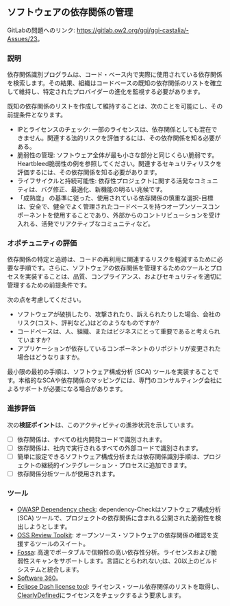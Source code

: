 ## ソフトウェアの依存関係の管理

GitLabの問題へのリンク: <https://gitlab.ow2.org/ggi/ggi-castalia/-Assues/23>。

### 説明

依存関係識別プログラムは、コード・ベース内で実際に使用されている依存関係を検索します。その結果、組織はコードベースの既知の依存関係のリストを確立して維持し、特定されたプロバイダーの進化を監視する必要があります。

既知の依存関係のリストを作成して維持することは、次のことを可能にし、その前提条件となります。
* IPとライセンスのチェック: 一部のライセンスは、依存関係としても混在できません。関連する法的リスクを評価するには、その依存関係を知る必要がある。
* 脆弱性の管理: ソフトウェア全体が最も小さな部分と同じくらい脆弱です。Heartbleed脆弱性の例を参照してください。関連するセキュリティリスクを評価するには、その依存関係を知る必要があります。
* ライフサイクルと持続可能性: 依存性プロジェクトに関する活発なコミュニティは、バグ修正、最適化、新機能の明るい兆候です。
* 「成熟度」 の基準に従った、使用されている依存関係の慎重な選択-目標は、安全で、健全でよく管理されたコードベースを持つオープンソースコンポーネントを使用することであり、外部からのコントリビューションを受け入れる、活発でリアクティブなコミュニティなど。

### オポチュニティの評価

依存関係の特定と追跡は、コードの再利用に関連するリスクを軽減するために必要な手順です。さらに、ソフトウェアの依存関係を管理するためのツールとプロセスを実装することは、品質、コンプライアンス、およびセキュリティを適切に管理するための前提条件です。

次の点を考慮してください。
* ソフトウェアが破損したり、攻撃されたり、訴えられたりした場合、会社のリスク(コスト、評判など。)はどのようなものですか?
* コードベースは、人、組織、またはビジネスにとって重要であると考えられていますか?
* アプリケーションが依存しているコンポーネントのリポジトリが変更された場合はどうなりますか。

最小限の最初の手順は、ソフトウェア構成分析 (SCA) ツールを実装することです。本格的なSCAや依存関係のマッピングには、専門のコンサルティング会社によるサポートが必要になる場合があります。

### 進捗評価

次の**検証ポイント**は、このアクティビティの進捗状況を示しています。
- [ ] 依存関係は、すべての社内開発コードで識別されます。
- [ ] 依存関係は、社内で実行されるすべての外部コードで識別されます。
- [ ] 簡単に設定できるソフトウェア構成分析または依存関係識別手順は、プロジェクトの継続的インテグレーション・プロセスに追加できます。
- [ ] 依存関係分析ツールが使用されます。

### ツール
* [OWASP Dependency check](https://github.com/jeremylong/DependencyCheck): dependency-Checkはソフトウェア構成分析 (SCA) ツールで、プロジェクトの依存関係に含まれる公開された脆弱性を検出しようとします。
* [OSS Review Toolkit](https://oss-review-toolkit.org/): オープンソース・ソフトウェアの依存関係の確認を支援するツールのスイート。
* [Fossa](https://github.com/fossas/fossa-cli): 高速でポータブルで信頼性の高い依存性分析。ライセンスおよび脆弱性スキャンをサポートします。言語にとらわれない;は、20以上のビルドシステムと統合します。
* [Software 360](https://projects.eclipse.org/projects/technology.sw360)。
* [Eclipse Dash license tool](https://github.com/eclipse/dash-licenses): ライセンス・ツール依存関係のリストを取得し、[ClearlyDefined](https://clearlydefined.io)にライセンスをチェックするよう要求します。
